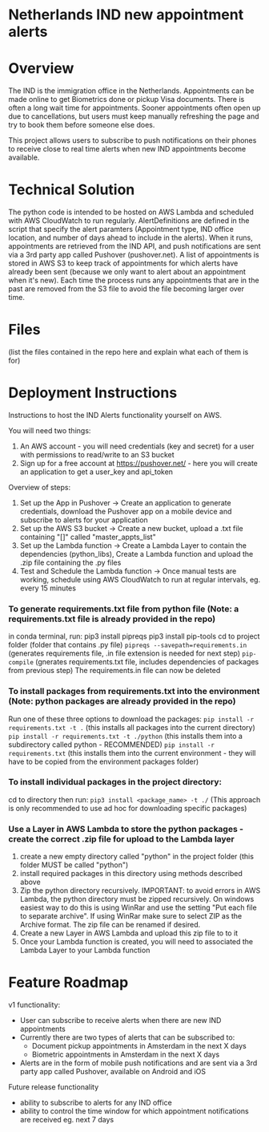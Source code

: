 # Netherlands IND new appointment alerts

# Overview

The IND is the immigration office in the Netherlands. Appointments can be made online to get Biometrics done or pickup Visa documents. There is often a long wait time for appointments. Sooner appointments often open up due to cancellations, but users must keep manually refreshing the page and try to book them before someone else does.

This project allows users to subscribe to push notifications on their phones to receive close to real time alerts when new IND appointments become available.

# Technical Solution 

The python code is intended to be hosted on AWS Lambda and scheduled with AWS CloudWatch to run regularly. AlertDefinitions are defined in the script that specify the alert paramters (Appointment type, IND office location, and number of days ahead to include in the alerts). When it runs, appointments are retrieved from the IND API, and push notifications are sent via a 3rd party app called Pushover (pushover.net). A list of appointments is stored in AWS S3 to keep track of appointments for which alerts have already been sent (because we only want to alert about an appointment when it's new). Each time the process runs any appointments that are in the past are removed from the S3 file to avoid the file becoming larger over time.

# Files

(list the files contained in the repo here and explain what each of them is for)


# Deployment Instructions

Instructions to host the IND Alerts functionality yourself on AWS.

You will need two things:
1. An AWS account - you will need credentials (key and secret) for a user with permissions to read/write to an S3 bucket
2. Sign up for a free account at https://pushover.net/ - here you will create an application to get a user_key and api_token 

Overview of steps:
1. Set up the App in Pushover -> Create an application to generate credentials, download the Pushover app on a mobile device and subscribe to alerts for your application
2. Set up the AWS S3 bucket -> Create a new bucket, upload a .txt file containing "[]" called "master_appts_list"
3. Set up the Lambda function -> Create a Lambda Layer to contain the dependencies (python_libs), Create a Lambda function and upload the .zip file containing the .py files
4. Test and Schedule the Lambda function -> Once manual tests are working, schedule using AWS CloudWatch to run at regular intervals, eg. every 15 minutes


### To generate requirements.txt file from python file (Note: a requirements.txt file is already provided in the repo)
in conda terminal, run:
pip3 install pipreqs
pip3 install pip-tools
cd to project folder (folder that contains .py file)
`pipreqs --savepath=requirements.in` (generates requirements file, .in file extension is needed for next step)
`pip-compile` (gnerates requirements.txt file, includes dependencies of packages from previous step)
The requirements.in file can now be deleted

### To install packages from requirements.txt into the environment (Note: python packages are already provided in the repo)
Run one of these three options to download the packages:
`pip install -r requirements.txt -t .` (this installs all packages into the current directory)
`pip install -r requirements.txt -t ./python` (this installs them into a subdirectory called python - RECOMMENDED)
`pip install -r requirements.txt` (this installs them into the current environment - they will have to be copied from the environment packages folder)

### To install individual packages in the project directory:
cd to directory then run:
`pip3 install <package_name> -t ./`
(This approach is only recommended to use ad hoc for downloading specific packages)

### Use a Layer in AWS Lambda to store the python packages - create the correct .zip file for upload to the Lambda layer
1. create a new empty directory called "python" in the project folder (this folder MUST be called "python")
2. install required packages in this directory using methods described above
3. Zip the python directory recursively. IMPORTANT: to avoid errors in AWS Lambda, the python directory must be zipped recursively. On windows easiest way to do this is using WinRar and use the setting "Put each file to separate archive". If using WinRar make sure to select ZIP as the Archive format. The zip file can be renamed if desired.
4. Create a new Layer in AWS Lambda and upload this zip file to to it
5. Once your Lambda function is created, you will need to associated the Lambda Layer to your Lambda function

# Feature Roadmap

v1 functionality:
- User can subscribe to receive alerts when there are new IND appointments
- Currently there are two types of alerts that can be subscribed to:
    - Document pickup appointments in Amsterdam in the next X days
    - Biometric appointments in Amsterdam in the next X days
- Alerts are in the form of mobile push notifications and are sent via a 3rd party app called Pushover, available on Android and iOS

Future release functionality
- ability to subscribe to alerts for any IND office
- ability to control the time window for which appointment notifications are received eg. next 7 days